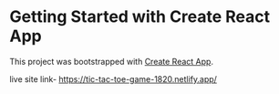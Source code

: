 # Getting Started with Create React App

This project was bootstrapped with [Create React App](https://github.com/facebook/create-react-app).

live site link-
https://tic-tac-toe-game-1820.netlify.app/
